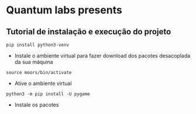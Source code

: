 # Quantum labs presents

## Tutorial de instalação e execução do projeto

``` pip install python3-venv ```

- Instale o ambiente virtual para fazer download dos pacotes desacoplada da sua máquina

``` source moors/bin/activate ```

- Ative o ambiente virtual 

``` python3 -m pip install -U pygame ```

- Instale os pacotes